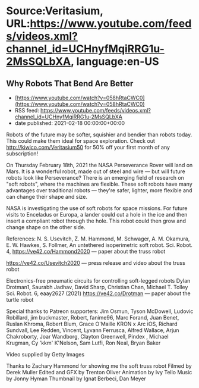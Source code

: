 # Source:Veritasium, URL:https://www.youtube.com/feeds/videos.xml?channel_id=UCHnyfMqiRRG1u-2MsSQLbXA, language:en-US

## Why Robots That Bend Are Better
 - [https://www.youtube.com/watch?v=058hRtaCWC0](https://www.youtube.com/watch?v=058hRtaCWC0)
 - RSS feed: https://www.youtube.com/feeds/videos.xml?channel_id=UCHnyfMqiRRG1u-2MsSQLbXA
 - date published: 2021-02-18 00:00:00+00:00

Robots of the future may be softer, squishier and bendier than robots today. This could make them ideal for space exploration. Check out http://kiwico.com/Veritasium50 for 50% off your first month of any subscription!

On Thursday February 18th, 2021 the NASA Perseverance Rover will land on Mars. It is a wonderful robot, made out of steel and wire — but will future robots look like Perseverance? There is an emerging field of  research on "soft robots", where the machines are flexible. These soft robots have many advantages over traditional robots — they're safer, lighter, more flexible and can change their shape and size.

NASA is investigating the use of soft robots for space missions. For future visits to Enceladus or Europa, a lander could cut a hole in the ice and then insert a compliant robot through the hole. This robot could then grow and change shape on the other side.

References:
N. S. Usevitch, Z. M. Hammond, M. Schwager, A. M. Okamura, E. W. Hawkes, S. Follmer, An untethered isoperimetric soft robot. Sci. Robot. 4, 
https://ve42.co/Hammond2020 — paper about the truss robot

https://ve42.co/Usevitch2020 — press release and video about the truss robot

Electronics-free pneumatic circuits for controlling soft-legged robots
Dylan Drotman1, Saurabh Jadhav, David Sharp, Christian Chan, Michael T. Tolley Sci. Robot. 6, eaay2627 (2021)
https://ve42.co/Drotman — paper about the turtle robot

Special thanks to Patreon supporters:
Jim Osmun, Tyson McDowell, Ludovic Robillard, jim buckmaster, Robert, fanime96, Marc Forand, Juan Benet, Ruslan Khroma, Robert Blum, Grace O'Maille KRON x Arc iOS, Richard Sundvall, Lee Redden, Vincent, Lyvann Ferrusca, Alfred Wallace, Arjun Chakroborty, Joar Wandborg, Clayton Greenwell, Pindex , Michael Krugman, Cy 'kkm' K'Nelson, Sam Lutfi, Ron Neal, Bryan Baker

Video supplied by Getty Images

Thanks to Zachary Hammond for showing me the soft truss robot
Filmed by Derek Muller
Edited and GFX by Trenton Oliver
Animation by Ivy Tello
Music by Jonny Hyman
Thumbnail by Ignat Berbeci, Dan Meyer

